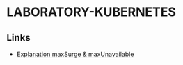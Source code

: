 # LABORATORY-KUBERNETES

## Links

- [Explanation maxSurge & maxUnavailable](https://www.bluematador.com/blog/kubernetes-deployments-rolling-update-configuration)
